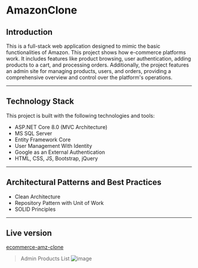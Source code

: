 

# AmazonClone

## Introduction

This is a full-stack web application designed to mimic the basic functionalities of Amazon. This project shows how e-commerce platforms work. It includes features like product browsing, user authentication, adding products to a cart, and processing orders. Additionally, the project features an admin site for managing products, users, and orders, providing a comprehensive overview and control over the platform's operations.

---

## Technology Stack

This project is built with the following technologies and tools:

- ASP.NET Core 8.0 (MVC Architecture)
- MS SQL Server
- Entity Framework Core
- User Management With Identity
- Google as an External Authentication
- HTML, CSS, JS, Bootstrap, jQuery


---

## Architectural Patterns and Best Practices

-  Clean Architecture
- Repository Pattern with Unit of Work
- SOLID Principles

---

## Live version

[ecommerce-amz-clone](https://ecommerce-amz-clone.runasp.net)

> Admin Products List
> ![image](https://github.com/ahmuhaisen/AmazonClone/assets/132080495/eda8a70b-529c-460c-9fae-6fac8d96d28e)




